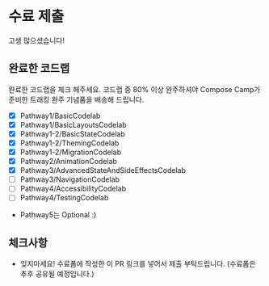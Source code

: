 # 수료 제출
고생 많으셨습니다!

## 완료한 코드랩
완료한 코드랩을 체크 해주세요. 코드랩 중 80% 이상 완주하셔야 Compose Camp가 준비한 트래킹 완주 기념품을 배송해 드립니다.

- [x] Pathway1/BasicCodelab
- [x] Pathway1/BasicLayoutsCodelab
- [x] Pathway1-2/BasicStateCodelab
- [x] Pathway1-2/ThemingCodelab
- [x] Pathway1-2/MigrationCodelab
- [x] Pathway2/AnimationCodelab
- [x] Pathway3/AdvancedStateAndSideEffectsCodelab
- [ ] Pathway3/NavigationCodelab
- [ ] Pathway4/AccessibilityCodelab
- [ ] Pathway4/TestingCodelab
- Pathway5는 Optional :)

## 체크사항
- 잊지마세요! 수료폼에 작성한 이 PR 링크를 넣어서 제출 부탁드립니다. (수료폼은 추후 공유될 예정입니다.)

